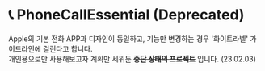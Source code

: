 # 📞 PhoneCallEssential (Deprecated)

Apple의 기본 전화 APP과 디자인이 동일하고, 기능만 변경하는 경우 '화이트라벨' 가이드라인에 걸린다고 합니다.   
개인용으로만 사용해보고자 계획만 세워둔 **~~중단 상태의 프로젝트~~** 입니다. (23.02.03)
